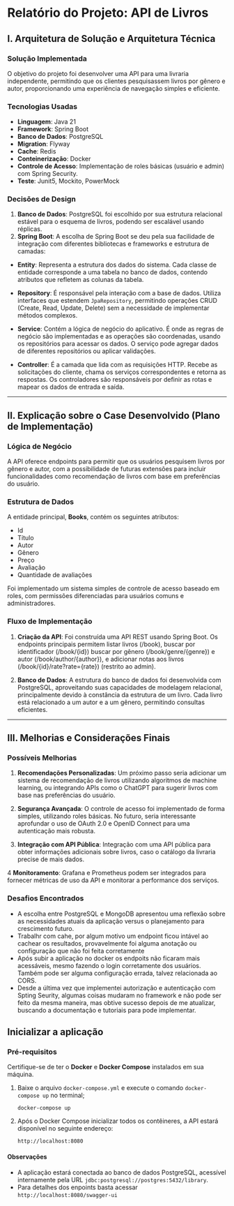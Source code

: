# Relatório do Projeto: API de Livros

## I. Arquitetura de Solução e Arquitetura Técnica

### Solução Implementada

O objetivo do projeto foi desenvolver uma API para uma livraria independente, permitindo que os clientes pesquisassem livros por gênero e autor, proporcionando uma experiência de navegação simples e eficiente.

### Tecnologias Usadas
- **Linguagem**: Java 21
- **Framework**: Spring Boot
- **Banco de Dados**: PostgreSQL
- **Migration**: Flyway
- **Cache**: Redis
- **Conteinerização**: Docker
- **Controle de Acesso**: Implementação de roles básicas (usuário e admin) com Spring Security.
- **Teste**: Junit5, Mockito, PowerMock

### Decisões de Design
1. **Banco de Dados**: PostgreSQL foi escolhido por sua estrutura relacional estável para o esquema de livros, podendo ser escalável usando réplicas.
2. **Spring Boot**: A escolha de Spring Boot se deu pela sua facilidade de integração com diferentes bibliotecas e frameworks e estrutura de camadas:
-  **Entity**: Representa a estrutura dos dados do sistema. Cada classe de entidade corresponde a uma tabela no banco de dados, contendo atributos que refletem as colunas da tabela.

-   **Repository**: É responsável pela interação com a base de dados. Utiliza interfaces que estendem `JpaRepository`, permitindo operações CRUD (Create, Read, Update, Delete) sem a necessidade de implementar métodos complexos.

-   **Service**: Contém a lógica de negócio do aplicativo. É onde as regras de negócio são implementadas e as operações são coordenadas, usando os repositórios para acessar os dados. O serviço pode agregar dados de diferentes repositórios ou aplicar validações.

-   **Controller**: É a camada que lida com as requisições HTTP. Recebe as solicitações do cliente, chama os serviços correspondentes e retorna as respostas. Os controladores são responsáveis por definir as rotas e mapear os dados de entrada e saída.

---

## II. Explicação sobre o Case Desenvolvido (Plano de Implementação)

### Lógica de Negócio

A API oferece endpoints para permitir que os usuários pesquisem livros por gênero e autor, com a possibilidade de futuras extensões para incluir funcionalidades como recomendação de livros com base em preferências do usuário.

### Estrutura de Dados
A entidade principal, **Books**, contém os seguintes atributos:
- Id
- Título
- Autor
- Gênero
- Preço
- Avaliação
- Quantidade de avaliações

Foi implementado um sistema simples de controle de acesso baseado em roles, com permissões diferenciadas para usuários comuns e administradores.

### Fluxo de Implementação

1. **Criação da API**: Foi construída uma API REST usando Spring Boot. Os endpoints principais permitem listar livros (/book), buscar por identificador (/book/{id}) buscar por gênero (/book/genre/{genre}) e autor (/book/author/{author}), e adicionar notas aos livros (/book/{id}/rate?rate={rate}) (restrito ao admin).
   
2. **Banco de Dados**: A estrutura do banco de dados foi desenvolvida com PostgreSQL, aproveitando suas capacidades de modelagem relacional, principalmente devido à constância da estrutura de um livro. Cada livro está relacionado a um autor e a um gênero, permitindo consultas eficientes.

---

## III. Melhorias e Considerações Finais

### Possíveis Melhorias   
1. **Recomendações Personalizadas**: Um próximo passo seria adicionar um sistema de recomendação de livros utilizando algoritmos de machine learning, ou integrando APIs como o ChatGPT para sugerir livros com base nas preferências do usuário.

2. **Segurança Avançada**: O controle de acesso foi implementado de forma simples, utilizando roles básicas. No futuro, seria interessante aprofundar o uso de OAuth 2.0 e OpenID Connect para uma autenticação mais robusta.

3. **Integração com API Pública**: Integração com uma API pública para obter informações adicionais sobre livros, caso o catálogo da livraria precise de mais dados.

4 **Monitoramento**: Grafana e Prometheus podem ser integrados para fornecer métricas de uso da API e monitorar a performance dos serviços.

### Desafios Encontrados
- A escolha entre PostgreSQL e MongoDB apresentou uma reflexão sobre as necessidades atuais da aplicação versus o planejamento para crescimento futuro.
- Trabalhr com cahe, por algum motivo um endpoint ficou intável ao cachear os resultados, provavelmente foi alguma anotação ou configuração que não foi feita corretamente
- Após subir a aplicação no docker os endpoits não ficaram mais acessáveis, mesmo fazendo o login corretamente dos usuários. Também pode ser alguma configuração errada, talvez relacionada ao CORS.
- Desde a última vez que implementei autorização e autenticação com Spting Seurity, algumas coisas mudaram no framework e não pode ser feito da mesma maneira, mas obtive sucesso depois de me atualizar, buscando a documentação e tutoriais para pode implementar.

## Inicializar a aplicação

### Pré-requisitos

Certifique-se de ter o **Docker** e **Docker Compose** instalados em sua máquina.

1.  Baixe o arquivo `docker-compose.yml` e execute o comando `docker-compose up` no terminal;

    `docker-compose up`

2.  Após o Docker Compose inicializar todos os contêineres, a API estará disponível no seguinte endereço:

    `http://localhost:8080`

#### Observações

-   A aplicação estará conectada ao banco de dados PostgreSQL, acessível internamente pela URL `jdbc:postgresql://postgres:5432/library`.
-   Para detalhes dos enpoints basta acessar `http://localhost:8080/swagger-ui`
